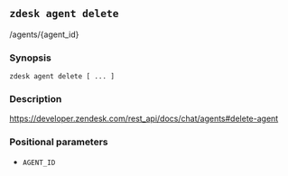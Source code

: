 ## `zdesk agent delete`

/agents/{agent_id}

### Synopsis

    zdesk agent delete [ ... ]

### Description

https://developer.zendesk.com/rest_api/docs/chat/agents#delete-agent

### Positional parameters

* `AGENT_ID`

